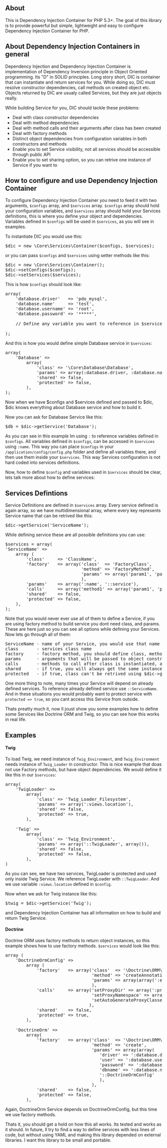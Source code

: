 ## About

This is Dependency Injection Container for PHP 5.3+. The goal of this library is to provide powerful but simple, lightweight and easy to configure Dependency Injection Container for PHP.

## About Dependency Injection Containers in general

Dependency Injection and Dependency Injection Container is implementation of Dependency Inversion principle in Object Oriented programming. Its "D" in SOLID principles.
Long story short, DIC is container that can instantiate and return services for you. While doing so, DIC must resolve constructor dependencies, call methods on created object etc. Objects returned by DIC are usualy called Services, but they are just objects really.

While building Service for you, DIC should tackle these problems:

- Deal with class constructor dependencies
- Deal with method dependencies
- Deal with method calls and their arguments after class has been created
- Deal with factory methods
- Distinct object dependencies from configuration variables in both constructors and methods
- Enable you to set Service visibility, not all services should be accessible through public API
- Enable you to set sharing option, so you can retrive one instance of Service if you want to

## How to configure and use Dependency Injection Container

To configure Dependency Injection Container you need to feed it with two arguments, `$configs` array, and `$services` array. `$configs` array should hold your configuration variables, and `$services` array should hold your Services definitions, this is where you define your object and dependencies. Variables defined in `$configs` will be used in `$services`, as you will see in examples.

To instantiate DIC you would use this:

<pre>
$dic = new \Core\Services\Container($configs, $services);
</pre>

or you can pass `$configs` and `$services` using setter methods like this:

<pre>
$dic = new \Core\Services\Container();
$dic->setConfigs($configs);
$dic->setServices($services);
</pre>

This is how `$configs` should look like:

<pre>
array(
	'database.driver'   => 'pdo_mysql',	
	'database.name'     => 'test',
	'database.username' => 'root',
	'database.password' => '*****',

	// Define any variable you want to reference in $services
 
);
</pre>

And this is how you would define simple Database service in `$services`:

<pre>
array(
	'Database' => 
		array(
			'class' => '\Core\Database\Database',
			'params' => array(:database.driver, :database.name, :database.username, :database.password),
			'shared' => false,
			'protected' => false,			
		),
);
</pre>

Now when we have $configs and $services defined and passed to $dic, $dic knows everything about Database service and how to build it.

Now you can ask for Database Service like this:

<pre>
$db = $dic->getService('Database');
</pre>

As you can see in this example Im using `:` to reference variables defined in `$configs`. All variables defined in `$configs`, can be accessed in `$services` using `:name`. This way you can place `$configs` in your `/application/config/config.php` folder and define all variables there, and then use them inside your `$services`. This way Services configuration is not hard coded into services definitions.

Now, how to define `$config` and variables used in `$services` should be clear, lets talk more about how to define services:

## Services Defintions

Service Definitions are defined in `$services` array. Every service defined is again array, so we have multidimensional array, where every key represents Service name that can be retrived like this:

<pre>
$dic->getService('ServiceName');
</pre>

While defining service these are all possible definitions you can use:

<pre>
$services = array(
'ServiceName' => 
	array (
		'class'     => 'ClassName',
		'factory'   => array('class'  => 'FactoryClass',
							 'method' => 'FactoryMethod', 
							 'params' => array('param1', 'param2'),
							 ),	
		'params'    => array(':name', '::service'),
		'calls'     => array('method1' => array('param1', 'param2'), 'method2' => array('param3')),
		'shared'    => false,
		'protected' => false,
	),
);
</pre>

Note that you would never ever use all of them to define a Service, if you are using factory method to build service you dont need class, and params. These are here just so you can see all options while defining your Services. Now lets go through all of them:

<pre>
ServiceName - name of your Service, you would use that name to get Service instance.
class       - services class name
factory     - factory method, you should define class, method, and params that would be passed to that method.
params      - arguments that will be passed to object constructor
calls       - methods to call after class is instantiated, accepts arguments
shared      - if true, you will always get the same instance of Service, if false you get new one every time
protected   - if true, class can't be retrived using $dic->getService()
</pre>

One more thing to note, many times your Service will depend on already defined services. To reference already defined service use `::ServiceName`. And in these situations you would probably want to protect service with `protected => true`, so you cant access this Service from outside.

Thats preatty much it, now Il joust show you some examples how to define some Services like Doctrine ORM and Twig, so you can see how this works in real life.

## Examples

#### Twig

To load Twig, we need instance of `Twig_Environment`, and `Twig_Environment` needs instance of `Twig_Loader` in constructor. This is nice example that doas not use Factory methods, but have object dependencies. We would define it like this in our `$services`:

<pre>
array(
	'TwigLoader' => 
		array(
			'class' => 'Twig_Loader_Filesystem',
			'params' => array(':views.location'),
			'shared' => false,
			'protected' => true,
		),
	
	'Twig' => 
		array(
			'class' => 'Twig_Environment',
			'params' => array('::TwigLoader', array()),
			'shared' => false,
			'protected' => false,			
		),
)
</pre>

As you can see, we have two services, TwigLoader is protected and used only inside Twig Service. We reference TwigLoader with `::TwigLoader`. And we use variable `:views.location` defined in `$config`.

Now when we ask for Twig instance like this:

<pre>
$twig = $dic->getService('Twig');
</pre>

and Dependency Injection Container has all information on how to build and return Twig Service.

#### Doctrine

Doctrine ORM uses factory methods to return object instances, so this example shows how to use factory methods. `$services` would look like this:

<pre>
array (
	'DoctrineOrmConfig' => 
		array (
			'factory'   => array('class'  => '\Doctrine\ORM\Tools\Setup',
								 'method' => 'createAnnotationMetadataConfiguration', 
								 'params' => array(array(':entities.path'), false),
								 ),
			'calls'     => array('setProxyDir' => array(':proxies.path'),
								 'setProxyNamespace' => array(':proxies.namespace'),
								 'setAutoGenerateProxyClasses' => array(true),
								),
			'shared'    => false,
			'protected' => true,
		),
	
	'DoctrineOrm' => 
		array(
			'factory'   => array('class'  => '\Doctrine\ORM\EntityManager',
								 'method' => 'create', 
								 'params' => array(array(
								 	'driver' => ':database.driver', 
								 	'user' => ':database.username', 
								 	'password' => ':database.password', 
								 	'dbname' => ':database.name'), 
								 	'::DoctrineOrmConfig'
									),
								 ),
			'shared'    => false,
			'protected' => false,		
		),
</pre>

Again, DoctrineOrm Service depends on DoctrineOrmConfig, but this time we use factory methods.

Thats it, you should get a hold on how this all works. Its tested and works as it should.
In future, Il try to find a way to define services with less lines of code, but without using YAML and making this library depended on external libraries. I want this library to be small and portable.
